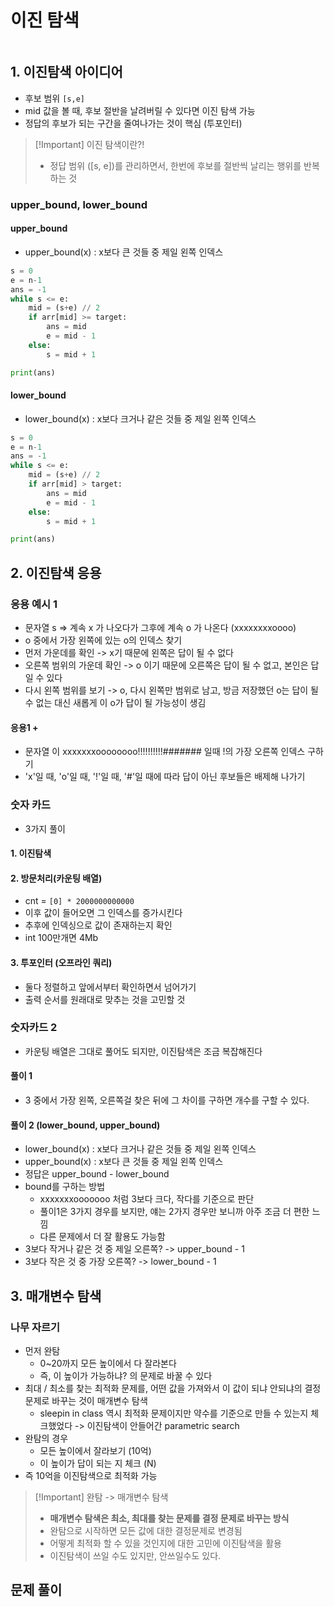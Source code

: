 # 이진 탐색

```table-of-contents
```

## 1.  이진탐색 아이디어
- 후보 범위 `[s,e]`
- mid 값을 볼 때, 후보 절반을 날려버릴 수 있다면 이진 탐색 가능
- 정답의 후보가 되는 구간을 줄여나가는 것이 핵심 (투포인터)

>[!Important] 이진 탐색이란?!
>- 정답 범위 ([s, e])를 관리하면서, 한번에 후보를 절반씩 날리는 행위를 반복하는 것

### upper_bound, lower_bound




#### upper_bound
- upper_bound(x) : x보다 큰 것들 중 제일 왼쪽 인덱스
```python
s = 0
e = n-1
ans = -1
while s <= e:
	mid = (s+e) // 2
	if arr[mid] >= target:
		ans = mid
		e = mid - 1
	else:
		s = mid + 1

print(ans)

```

#### lower_bound
- lower_bound(x) : x보다 크거나 같은 것들 중 제일 왼쪽 인덱스
```python
s = 0
e = n-1
ans = -1
while s <= e:
	mid = (s+e) // 2
	if arr[mid] > target:
		ans = mid
		e = mid - 1
	else:
		s = mid + 1

print(ans)
```

## 2. 이진탐색 응용

### 응용 예시 1
- 문자열 s => 계속 x 가 나오다가 그후에 계속 o 가 나온다 (xxxxxxxxoooo)
- o 중에서 가장 왼쪽에 있는 o의 인덱스 찾기
- 먼저 가운데를 확인 -> x기 때문에 왼쪽은 답이 될 수 없다
- 오른쪽 범위의 가운데 확인 -> o 이기 때문에 오른쪽은 답이 될 수 없고, 본인은 답일 수 있다
- 다시 왼쪽 범위를 보기 -> o, 다시 왼쪽만 범위로 남고, 방금 저장했던 o는 답이 될 수 없는 대신 새롭게 이 o가 답이 될 가능성이 생김

#### 응용1 +
- 문자열 이 xxxxxxxoooooooo!!!!!!!!!!####### 일때 !의 가장 오른쪽 인덱스 구하기
- 'x'일 때, 'o'일 때, '!'일 때, '#'일 때에 따라 답이 아닌 후보들은 배제해 나가기


### 숫자 카드

- 3가지 풀이

#### 1. 이진탐색


#### 2. 방문처리(카운팅 배열)

- cnt = `[0] * 2000000000000`
- 이후 값이 들어오면 그 인덱스를 증가시킨다
- 추후에 인덱싱으로 값이 존재하는지 확인
- int 100만개면 4Mb


#### 3. 투포인터 (오프라인 쿼리)
- 둘다 정렬하고 앞에서부터 확인하면서 넘어가기
- 출력 순서를 원래대로 맞추는 것을 고민할 것


### 숫자카드 2
- 카운팅 배열은 그대로 풀어도 되지만, 이진탐색은 조금 복잡해진다

#### 풀이 1
- 3 중에서 가장 왼쪽, 오른쪽걸 찾은 뒤에 그 차이를 구하면 개수를 구할 수 있다.

#### 풀이 2 (lower_bound, upper_bound)
- lower_bound(x) : x보다 크거나 같은 것들 중 제일 왼쪽 인덱스
- upper_bound(x) : x보다 큰 것들 중 제일 왼쪽 인덱스
- 정답은 upper_bound - lower_bound
- bound를 구하는 방법
	- xxxxxxxooooooo 처럼 3보다 크다, 작다를 기준으로 판단
	- 풀이1은 3가지 경우를 보지만, 얘는 2가지 경우만 보니까 아주 조금 더 편한 느낌
	- 다른 문제에서 더 잘 활용도 가능함
- 3보다 작거나 같은 것 중 제일 오른쪽? -> upper_bound - 1
- 3보다 작은 것 중 가장 오른쪽? -> lower_bound - 1





## 3. 매개변수 탐색

### 나무 자르기
- 먼저 완탐
	- 0~20까지 모든 높이에서 다 잘라본다
	- 즉, 이 높이가 가능하냐? 의 문제로 바꿀 수 있다
- 최대 / 최소를 찾는 최적화 문제를, 어떤 값을 가져와서 이 값이 되냐 안되냐의 결정문제로 바꾸는 것이 매개변수 탐색
	- sleepin in class 역시 최적화 문제이지만 약수를 기준으로 만들 수 있는지 체크했었다 -> 이진탐색이 안들어간 parametric search
- 완탐의 경우
	- 모든 높이에서 잘라보기 (10억)
	- 이 높이가 답이 되는 지 체크 (N)
- 즉 10억을 이진탐색으로 최적화 가능

>[!Important] 완탐 -> 매개변수 탐색
>- **매개변수 탐색은 최소, 최대를 찾는 문제를 결정 문제로 바꾸는 방식**
>- 완탐으로 시작하면 모든 값에 대한 결정문제로 변경됨
>- 어떻게 최적화 할 수 있을 것인지에 대한 고민에 이진탐색을 활용
>- 이진탐색이 쓰일 수도 있지만, 안쓰일수도 있다.




## 문제 풀이

### 